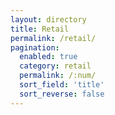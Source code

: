 ```yaml
---
layout: directory
title: Retail
permalink: /retail/
pagination:
  enabled: true
  category: retail
  permalink: /:num/
  sort_field: 'title'
  sort_reverse: false
---
```

